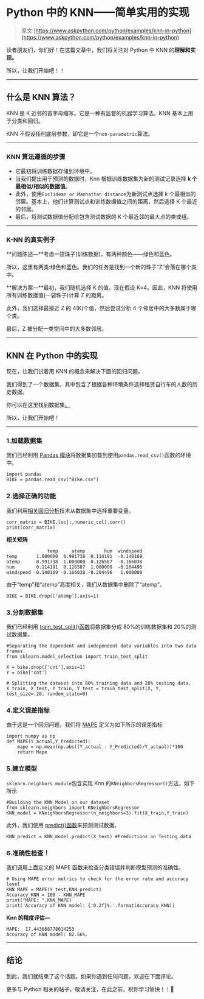 # Python 中的 KNN——简单实用的实现

> 原文:[https://www.askpython.com/python/examples/knn-in-python](https://www.askpython.com/python/examples/knn-in-python)

读者朋友们，你们好！在这篇文章中，我们将关注对 Python 中 KNN 的**理解和实现。**

所以，让我们开始吧！！

* * *

## 什么是 KNN 算法？

KNN 是 K 近邻的首字母缩写。它是一种有监督的机器学习算法。KNN 基本上用于分类和回归。

KNN 不假设任何底层参数，即它是一个`non-parametric`算法。

* * *

### KNN 算法遵循的步骤

*   它最初将训练数据存储到环境中。
*   当我们提出用于预测的数据时，Knn 根据训练数据集为新的测试记录选择 **k 个最相似/相似的数据值**。
*   此外，使用`Euclidean or Manhattan distance`为新测试点选择 k 个最相似的邻居。基本上，他们计算测试点和训练数据值之间的距离，然后选择 K 个最近的邻居。
*   最后，将测试数据值分配给包含测试数据的 K 个最近邻的最大点的类或组。

* * *

### K-NN 的真实例子

**问题陈述—**考虑一袋珠子(训练数据)，有两种颜色——绿色和蓝色。

所以，这里有两类:绿色和蓝色。我们的任务是找到一个新的珠子“Z”会落在哪个类中。

**解决方案—**最初，我们随机选择 K 的值。现在假设 K=4。因此，KNN 将使用所有训练数据值(一袋珠子)计算 Z 的距离。

此外，我们选择最接近 Z 的 4(K)个值，然后尝试分析 4 个邻居中的大多数属于哪个类。

最后，Z 被分配一类空间中的大多数邻居。

* * *

## KNN 在 Python 中的实现

现在，让我们试着用 KNN 的概念来解决下面的回归问题。

我们得到了一个数据集，其中包含了根据各种环境条件选择租赁自行车的人数的历史数据。

你可以在这里找到数据集[。](https://github.com/Safa1615/BIKE-RENTAL-COUNT/blob/master/day.csv)

所以，让我们开始吧！

* * *

### 1.加载数据集

我们已经利用 [Pandas 模块](https://www.askpython.com/python-modules/pandas/python-pandas-module-tutorial)将数据集加载到使用`pandas.read_csv()`函数的环境中。

```
import pandas 
BIKE = pandas.read_csv("Bike.csv")

```

### 2.选择正确的功能

我们利用[相关回归分析](https://www.askpython.com/python/examples/correlation-matrix-in-python)技术从数据集中选择重要变量。

```
corr_matrix = BIKE.loc[:,numeric_col].corr()
print(corr_matrix)

```

**相关矩阵**

```
               temp     atemp       hum  windspeed
temp       1.000000  0.991738  0.114191  -0.140169
atemp      0.991738  1.000000  0.126587  -0.166038
hum        0.114191  0.126587  1.000000  -0.204496
windspeed -0.140169 -0.166038 -0.204496   1.000000

```

由于“temp”和“atemp”高度相关，我们从数据集中删除了“atemp”。

```
BIKE = BIKE.drop(['atemp'],axis=1)

```

### 3.分割数据集

我们已经利用 [train_test_split()函数](https://www.askpython.com/python/examples/split-data-training-and-testing-set)将数据集分成 80%的训练数据集和 20%的测试数据集。

```
#Separating the dependent and independent data variables into two data frames.
from sklearn.model_selection import train_test_split 

X = bike.drop(['cnt'],axis=1) 
Y = bike['cnt']

# Splitting the dataset into 80% training data and 20% testing data.
X_train, X_test, Y_train, Y_test = train_test_split(X, Y, test_size=.20, random_state=0)

```

### 4.定义误差指标

由于这是一个回归问题，我们将 [MAPE](https://www.askpython.com/python/examples/mape-mean-absolute-percentage-error?_thumbnail_id=9324) 定义为如下所示的误差指标

```
import numpy as np
def MAPE(Y_actual,Y_Predicted):
    mape = np.mean(np.abs((Y_actual - Y_Predicted)/Y_actual))*100
    return Mape

```

### 5.建立模型

`sklearn.neighbors module`包含实现 Knn 的`KNeighborsRegressor()`方法，如下所示

```
#Building the KNN Model on our dataset
from sklearn.neighbors import KNeighborsRegressor
KNN_model = KNeighborsRegressor(n_neighbors=3).fit(X_train,Y_train)

```

此外，我们使用 [predict()函数](https://www.askpython.com/python/examples/python-predict-function)来预测测试数据。

```
KNN_predict = KNN_model.predict(X_test) #Predictions on Testing data

```

### 6.准确性检查！

我们调用上面定义的 MAPE 函数来检查分类错误并判断模型预测的准确性。

```
# Using MAPE error metrics to check for the error rate and accuracy level
KNN_MAPE = MAPE(Y_test,KNN_predict)
Accuracy_KNN = 100 - KNN_MAPE
print("MAPE: ",KNN_MAPE)
print('Accuracy of KNN model: {:0.2f}%.'.format(Accuracy_KNN))

```

**Knn 的精度评估—**

```
MAPE:  17.443668778014253
Accuracy of KNN model: 82.56%.

```

* * *

## 结论

到此，我们就结束了这个话题。如果你遇到任何问题，欢迎在下面评论。

更多与 Python 相关的帖子，敬请关注，在此之前，祝你学习愉快！！🙂